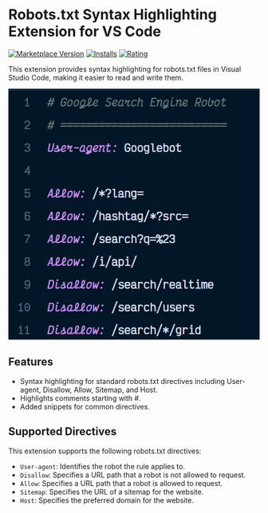 # Robots.txt Syntax Highlighting Extension for VS Code

[![Marketplace Version](https://vsmarketplacebadges.dev/version/spences10.robots-txt.svg)](https://marketplace.visualstudio.com/items?itemName=spences10.robots-txt)
[![Installs](https://vsmarketplacebadges.dev/installs/spences10.robots-txt.svg)](https://marketplace.visualstudio.com/items?itemName=spences10.robots-txt)
[![Rating](https://vsmarketplacebadges.dev/rating-short/spences10.robots-txt.svg)](https://marketplace.visualstudio.com/items?itemName=spences10.robots-txt)

This extension provides syntax highlighting for robots.txt files in Visual Studio Code, making it easier to read and write them.

![robots-example-image](.github/assets/robots-example-image.png)

## Features

- Syntax highlighting for standard robots.txt directives including User-agent, Disallow, Allow, Sitemap, and Host.
- Highlights comments starting with #.
- Added snippets for common directives.

## Supported Directives

This extension supports the following robots.txt directives:

- `User-agent`: Identifies the robot the rule applies to.
- `Disallow`: Specifies a URL path that a robot is not allowed to request.
- `Allow`: Specifies a URL path that a robot is allowed to request.
- `Sitemap`: Specifies the URL of a sitemap for the website.
- `Host`: Specifies the preferred domain for the website.
